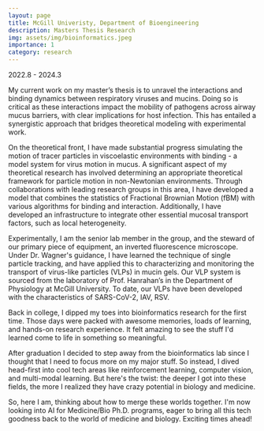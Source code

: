 ```yaml
---
layout: page
title: McGill Univeristy, Department of Bioengineering
description: Masters Thesis Research
img: assets/img/bioinformatics.jpeg
importance: 1
category: research
---
```

2022.8 - 2024.3

My current work on my master’s thesis is to unravel the interactions and binding dynamics between respiratory viruses 
and mucins. Doing so is critical as these interactions impact the mobility of pathogens across airway mucus barriers, with 
clear implications for host infection. This has entailed a synergistic approach that bridges theoretical modeling with 
experimental work.  
  
On the theoretical front, I have made substantial progress simulating the motion of tracer particles in viscoelastic 
environments with binding - a model system for virus motion in mucus. A significant aspect of my theoretical research has 
involved determining an appropriate theoretical framework for particle motion in non-Newtonian environments. Through 
collaborations with leading research groups in this area, I have developed a model that combines the statistics of Fractional
Brownian Motion (fBM) with various algorithms for binding and interaction. Additionally, I have developed an 
infrastructure to integrate other essential mucosal transport factors, such as local heterogeneity.  
  
Experimentally, I am the senior lab member in the group, and the steward of our primary piece of equipment, an 
inverted fluorescence microscope. Under Dr. Wagner's guidance, I have learned the technique of single particle tracking, 
and have applied this to characterizing and monitoring the transport of virus-like particles (VLPs) in mucin gels. Our VLP 
system is sourced from the laboratory of Prof. Hanrahan’s in the Department of Physiology at McGill University. To date, 
our VLPs have been developed with the characteristics of SARS-CoV-2, IAV, RSV.  



Back in college, I dipped my toes into bioinformatics research for the first time. Those days were packed with awesome memories, loads of learning, and hands-on research experience. It felt amazing to see the stuff I'd learned come to life in something so meaningful.

After graduation I decided to step away from the bioinformatics lab since I thought that I need to focus more on my major stuff. So instead, I dived head-first into cool tech areas like reinforcement learning, computer vision, and multi-modal learning. But here's the twist: the deeper I got into these fields, the more I realized they have crazy potential in biology and medicine. 

So, here I am, thinking about how to merge these worlds together. I'm now looking into AI for Medicine/Bio Ph.D. programs, eager to bring all this tech goodness back to the world of medicine and biology. Exciting times ahead!
